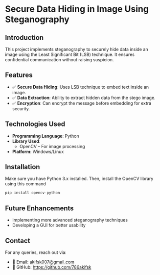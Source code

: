 # Secure Data Hiding in Image Using Steganography

## Introduction
This project implements steganography to securely hide data inside an image using the Least Significant Bit (LSB) technique. It ensures confidential communication without raising suspicion.
## Features
- ✅ **Secure Data Hiding**: Uses LSB technique to embed text inside an image.
- ✅ **Data Extraction**: Ability to extract hidden data from the stego image.
- ✅ **Encryption**: Can encrypt the message before embedding for extra security.

## Technologies Used
- **Programming Language**: Python
- **Library Used**:
  - OpenCV – For image processing
- **Platform**: Windows/Linux

## Installation
Make sure you have Python 3.x installed. Then, install the OpenCV library using this command 
```bash
pip install opencv-python
```

## Future Enhancements
- Implementing more advanced steganography techniques
- Developing a GUI for better usability

## Contact
For any queries, reach out via:
- 📧 Email: akifsk007@gmail.com
- 🔗 GitHub: https://github.com/786akifsk


